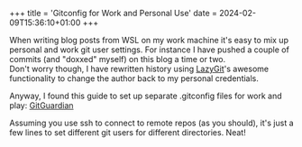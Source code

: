 +++
title = 'Gitconfig for Work and Personal Use'
date = 2024-02-09T15:36:10+01:00
+++

When writing blog posts from WSL on my work machine it's easy to mix up personal and work git user settings. For instance I have pushed a couple of commits (and "doxxed" myself) on this blog a time or two.  
Don't worry though, I have rewritten history using [LazyGit](https://github.com/jesseduffield/lazygit)'s awesome functionality to change the author back to my personal credentials.


Anyway, I found this guide to set up separate .gitconfig files for work and play: [GitGuardian](https://blog.gitguardian.com/8-easy-steps-to-set-up-multiple-git-accounts/)

Assuming you use ssh to connect to remote repos (as you should), it's just a few lines to set different git users for different directories. Neat!

